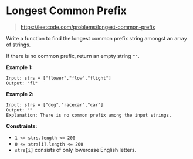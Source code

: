 # Longest Common Prefix
> <https://leetcode.com/problems/longest-common-prefix>

Write a function to find the longest common prefix string amongst an array of strings.

If there is no common prefix, return an empty string `""`.

**Example 1:**

```
Input: strs = ["flower","flow","flight"]
Output: "fl"

```

**Example 2:**

```
Input: strs = ["dog","racecar","car"]
Output: ""
Explanation: There is no common prefix among the input strings.

```

**Constraints:**

* `1 <= strs.length <= 200`
* `0 <= strs[i].length <= 200`
* `strs[i]` consists of only lowercase English letters.
